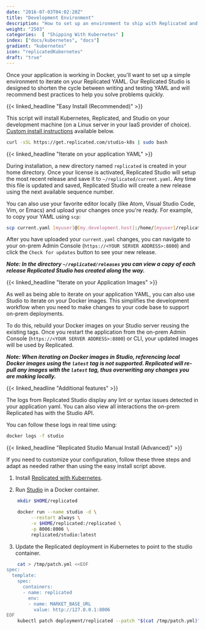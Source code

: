 ```yaml
---
date: "2016-07-03T04:02:20Z"
title: "Development Environment"
description: "How to set up an environment to ship with Replicated and Kubernetes"
weight: "2503"
categories:  [ "Shipping With Kubernetes" ]
index: ["docs/kubernetes", "docs"]
gradient: "kubernetes"
icon: "replicatedKubernetes"
draft: "true"
---
```


Once your application is working in Docker, you'll want to set up a simple environment to iterate on your Replicated YAML. Our Replicated Studio is designed to shorten the cycle between writing and testing YAML and will recommend best practices to help you solve problems quickly.

{{< linked_headline "Easy Install (Recommended)" >}}

This script will install Kubernetes, Replicated, and Studio on your development machine (on a Linux server in your IaaS provider of choice). [Custom install instructions](http://localhost:1313/docs/kubernetes/getting-started/development-environment/#replicated-studio-manual-install-advanced) available below.

```bash
curl -sSL https://get.replicated.com/studio-k8s | sudo bash
```

{{< linked_headline "Iterate on your application YAML" >}}

During installation, a new directory named `replicated` is created in your home directory. Once your license is activated, Replicated Studio will setup the most recent release and save it to `~/replicated/current.yaml`. Any time this file is updated and saved, Replicated Studio will create a new release using the next available sequence number.

You can also use your favorite editor locally (like Atom, Visual Studio Code, Vim, or Emacs) and upload your changes once you're ready. For example, to copy your YAML using `scp`:

```bash
scp current.yaml [myuser]@[my.development.host]:/home/[myuser]/replicated
```

After you have uploaded your `current.yaml` changes, you can navigate to your on-prem Admin Console (`https://<YOUR SERVER ADDRESS>:8800`) and click the `Check for updates` button to see your new release.

**_Note: In the directory `~/replicated/releases` you can view a copy of each release Replicated Studio has created along the way._**

{{< linked_headline "Iterate on your Application Images" >}}

As well as being able to iterate on your application YAML, you can also use Studio to iterate on your Docker images. This simplifies the development workflow when you need to make changes to your code base to support on-prem deployments.

To do this, rebuild your Docker images on your Studio server reusing the existing tags. Once you restart the application from the on-prem Admin Console (`https://<YOUR SERVER ADDRESS>:8800`) or CLI, your updated images will be used by Replicated.

**_Note: When iterating on Docker images in Studio, referencing local Docker images using the `latest` tag is not supported. Replicated will re-pull any images with the `latest` tag, thus overwriting any changes you are making locally._**

{{< linked_headline "Additional features" >}}

The logs from Replicated Studio display any lint or syntax issues detected in your application yaml. You can also view all interactions the on-prem Replicated has with the Studio API.

You can follow these logs in real time using:

```bash
docker logs -f studio
```



{{< linked_headline "Replicated Studio Manual Install (Advanced)" >}}

If you need to customize your configuration, follow these three steps and adapt as needed rather than using the easy install script above.

1. Install [Replicated with Kubernetes](https://help.replicated.com/docs/kubernetes/customer-installations/installing/).

2. Run [Studio](https://github.com/replicatedhq/studio) in a Docker container.
```bash
    mkdir $HOME/replicated

    docker run --name studio -d \
         --restart always \
         -v $HOME/replicated:/replicated \
         -p 8006:8006 \
         replicated/studio:latest
```
3. Update the Replicated deployment in Kubernetes to point to the studio container.

```bash
    cat > /tmp/patch.yml <<EOF
spec:
  template:
    spec:
      containers:
      - name: replicated
        env:
        - name: MARKET_BASE_URL
          value: http://127.0.0.1:8006
EOF
    kubectl patch deployment/replicated --patch "$(cat /tmp/patch.yml)"
```
